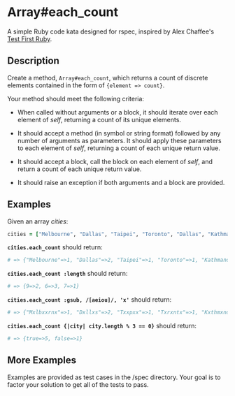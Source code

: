 # Array#each_count

A simple Ruby code kata designed for rspec, inspired by Alex Chaffee's [Test First Ruby](https://github.com/alexch/learn_ruby).

## Description

Create a method, `Array#each_count`, which returns a count of discrete elements contained in the form of `{element => count}`.

Your method should meet the following criteria:

* When called without arguments or a block, it should iterate over each element of _self_, returning a count of its unique elements.

* It should accept a method (in symbol or string format) followed by any number of arguments as parameters. It should apply these parameters to each element of _self_, returning a count of each unique return value.

* It should accept a block, call the block on each element of _self_, and return a count of each unique return value.

* It should raise an exception if both arguments and a block are provided.

## Examples

Given an array _cities_:

``` ruby
cities = ["Melbourne", "Dallas", "Taipei", "Toronto", "Dallas", "Kathmandu"]
```

**`cities.each_count`** should return:

``` ruby
# => {"Melbourne"=>1, "Dallas"=>2, "Taipei"=>1, "Toronto"=>1, "Kathmandu"=>1}
```

**`cities.each_count :length`** should return:

``` ruby
# => {9=>2, 6=>3, 7=>1}
```

**`cities.each_count :gsub, /[aeiou]/, 'x'`** should return:

``` ruby
# => {"Mxlbxxrnx"=>1, "Dxllxs"=>2, "Txxpxx"=>1, "Txrxntx"=>1, "Kxthmxndx"=>1}
```

**`cities.each_count {|city| city.length % 3 == 0}`** should return:

``` ruby
# => {true=>5, false=>1}
```

## More Examples

Examples are provided as test cases in the /spec directory.  Your goal is to factor your solution to get all of the tests to pass.
